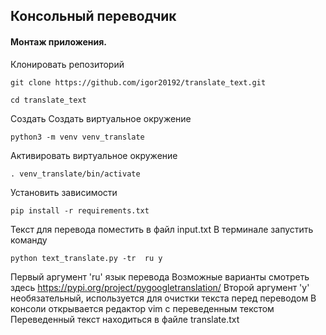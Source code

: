 ## Консольный переводчик
#### Монтаж приложения.
Клонировать репозиторий

    git clone https://github.com/igor20192/translate_text.git

    cd translate_text
Создать Создать виртуальное окружение
    
    python3 -m venv venv_translate

Активировать виртуальное окружение
    
    . venv_translate/bin/activate

Установить зависимости
    
    pip install -r requirements.txt

Текст для перевода поместить в файл input.txt
В терминале запустить команду
    
    python text_translate.py -tr  ru y

Первый аргумент 'ru' язык перевода
Возможные варианты смотреть здесь https://pypi.org/project/pygoogletranslation/
Второй аргумент 'y' необязательный, используется для очистки текста перед переводом
В консоли открывается редактор vim c переведенным текстом 
Переведенный текст находиться в файле translate.txt